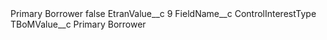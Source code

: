<?xml version="1.0" encoding="UTF-8"?>
<CustomMetadata xmlns="http://soap.sforce.com/2006/04/metadata" xmlns:xsi="http://www.w3.org/2001/XMLSchema-instance" xmlns:xsd="http://www.w3.org/2001/XMLSchema">
    <label>Primary Borrower</label>
    <protected>false</protected>
    <values>
        <field>EtranValue__c</field>
        <value xsi:type="xsd:string">9</value>
    </values>
    <values>
        <field>FieldName__c</field>
        <value xsi:type="xsd:string">ControlInterestType</value>
    </values>
    <values>
        <field>TBoMValue__c</field>
        <value xsi:type="xsd:string">Primary Borrower</value>
    </values>
</CustomMetadata>

